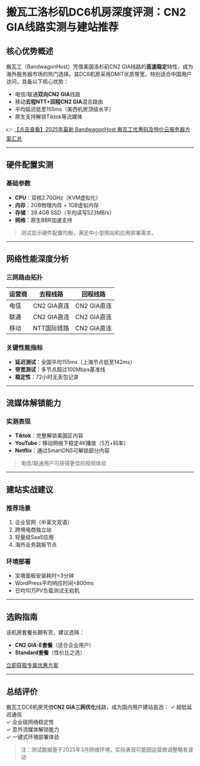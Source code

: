 # 搬瓦工洛杉矶DC6机房深度评测：CN2 GIA线路实测与建站推荐

## 核心优势概述
搬瓦工（BandwagonHost）凭借美国洛杉矶CN2 GIA线路的**高速稳定**特性，成为海外服务器市场的热门选择。其DC6机房采用DMIT优质带宽，特别适合中国用户访问，具备以下核心优势：
- 电信/联通**双向CN2 GIA**线路
- 移动**去程NTT+回程CN2 GIA**混合路由
- 平均延迟低至155ms（美西机房顶级水平）
- 原生支持解锁Tiktok等流媒体

👉 [【点击查看】2025年最新 BandwagonHost 搬瓦工优惠码及特价云服务器方案汇总](https://bit.ly/banwagon)

---

## 硬件配置实测
### 基础参数
- **CPU**：双核2.70GHz（KVM虚拟化）
- **内存**：2GB物理内存 + 1GB虚拟内存
- **存储**：39.4GB SSD（平均读写523MB/s）
- **网络**：原生BBR加速支持

> 测试显示硬件配置均衡，满足中小型网站和应用部署需求。

---

## 网络性能深度分析
### 三网路由拓扑
| 运营商 | 去程线路       | 回程线路       |
|--------|----------------|----------------|
| 电信   | CN2 GIA直连    | CN2 GIA直连    |
| 联通   | CN2 GIA直连    | CN2 GIA直连    |
| 移动   | NTT国际链路    | CN2 GIA直连    |

### 关键性能指标
- **延迟测试**：全国平均155ms（上海节点低至142ms）
- **带宽测试**：多节点超过100Mbps基准线
- **稳定性**：72小时无丢包记录

---

## 流媒体解锁能力
### 实测表现
- **Tiktok**：完整解锁美国区内容
- **YouTube**：移动网络下稳定4K播放（5万+码率）
- **Netflix**：通过SmartDNS可解锁部分内容

> 电信/联通用户可获得更佳的视频体验

---

## 建站实战建议
### 推荐场景
1. 企业官网（中英文双语）
2. 跨境电商独立站
3. 轻量级SaaS应用
4. 海外业务跳板节点

### 环境部署
- 宝塔面板安装耗时<3分钟
- WordPress平均响应时间<800ms
- 日均10万PV负载测试无宕机

---

## 选购指南
该机房套餐长期有货，建议选择：
- **CN2 GIA-E套餐**（适合企业用户）
- **Standard套餐**（性价比之选）

[立即获取专属优惠方案](https://bit.ly/banwagon)

---

## 总结评价
搬瓦工DC6机房凭借**CN2 GIA三网优化**线路，成为国内用户建站首选：
✓ 超低延迟通信  
✓ 企业级网络稳定性  
✓ 意外流媒体解锁能力  
✓ 一键式环境部署体验

> 注：测试数据基于2025年3月网络环境，实际表现可能因运营商调整略有波动